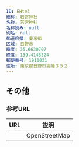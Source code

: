 ```yaml
---
ID: EHte3
総称: 若宮神社
名称: 若宮神社
名称読み: null
別名: null
都道府県: 東京都
区域: 日野市
緯度: 35.6630707
経度: 139.4143524
郵便番号: 1910031
住所: 東京都日野市高幡３５２
---
```


## その他

### 参考URL

| URL | 説明          |
| --- | ------------- |
|     | OpenStreetMap |
